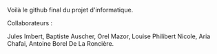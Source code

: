 Voilà le github final du projet d'informatique.

Collaborateurs :

Jules Imbert, Baptiste Auscher, Orel Mazor, Louise Philibert Nicole, Aria Chafai, Antoine Borel De La Roncière.
